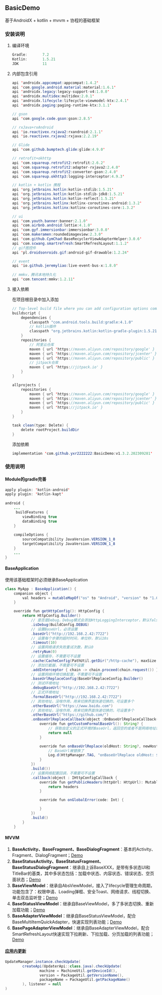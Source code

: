 ## BasicDemo

基于AndroidX + kotlin + mvvm + 协程的基础框架

### 安装说明

1. 编译环境

   ```java
   Gradle:       7.2
   Kotlin:       1.5.21
   JDK           11
   ```

2. 内部包含引用

   ```java
   api 'androidx.appcompat:appcompat:1.4.2'
   api 'com.google.android.material:material:1.6.1'
   api 'androidx.legacy:legacy-support-v4:1.0.0'
   api 'androidx.multidex:multidex:2.0.1'
   api 'androidx.lifecycle:lifecycle-viewmodel-ktx:2.4.1'
   api 'androidx.paging:paging-runtime-ktx:3.1.1'
   
   // gson
   api 'com.google.code.gson:gson:2.8.5'
   
   // rxJava+rxAndroid
   api 'io.reactivex.rxjava2:rxandroid:2.1.1'
   api 'io.reactivex.rxjava2:rxjava:2.2.19'
   
   // Glide
   api 'com.github.bumptech.glide:glide:4.9.0'
   
   // retrofit+okhttp
   api 'com.squareup.retrofit2:retrofit:2.6.2'
   api 'com.squareup.retrofit2:adapter-rxjava2:2.4.0'
   api 'com.squareup.retrofit2:converter-gson:2.4.0'
   api 'com.squareup.okhttp3:logging-interceptor:4.9.3'
   
   // kotlin + kotlin 携程
   api 'org.jetbrains.kotlin:kotlin-stdlib:1.5.21'
   api 'org.jetbrains.kotlin:kotlin-stdlib-jdk8:1.5.21'
   api 'org.jetbrains.kotlin:kotlin-reflect:1.5.21'
   api 'org.jetbrains.kotlinx:kotlinx-coroutines-android:1.3.2'
   api 'org.jetbrains.kotlinx:kotlinx-coroutines-core:1.3.2'
   
   // ui
   api 'com.youth.banner:banner:2.1.0'
   api 'com.airbnb.android:lottie:4.1.0'
   api 'com.gyf.immersionbar:immersionbar:3.0.0'
   api 'com.makeramen:roundedimageview:2.3.0'
   api 'com.github.CymChad:BaseRecyclerViewAdapterHelper:3.0.6'
   api 'com.scwang.smartrefresh:SmartRefreshLayout:1.1.2'
   // gif图控件
   api 'pl.droidsonroids.gif:android-gif-drawable:1.2.24'
   
   // event
   api 'io.github.jeremyliao:live-event-bus-x:1.8.0'
       
   // mmkv，腾讯本地持久化
   api 'com.tencent:mmkv:1.2.11'
   ```

3. 接入依赖

   在项目根目录中加入添加

   ```java
   // Top-level build file where you can add configuration options common to all sub-projects/modules.
   buildscript {
       dependencies {
           classpath "com.android.tools.build:gradle:4.1.0"
           // kotlin插件
           classpath "org.jetbrains.kotlin:kotlin-gradle-plugin:1.5.21"
       }
       repositories {
           // 阿里云仓库
           maven { url 'https://maven.aliyun.com/repository/google' }
           maven { url 'https://maven.aliyun.com/repository/jcenter' }
           maven { url 'https://maven.aliyun.com/repository/public' }
           // jitpack仓库
           maven { url 'https://jitpack.io' }
       }
   }
   
   allprojects {
       repositories {
           maven { url 'https://maven.aliyun.com/repository/google' }
           maven { url 'https://maven.aliyun.com/repository/jcenter' }
           maven { url 'https://maven.aliyun.com/repository/public' }
           maven { url 'https://jitpack.io' }
       }
   }
   
   task clean(type: Delete) {
       delete rootProject.buildDir
   }
   ```

   添加依赖

   ```java
   implementation 'com.github.yxr2222222:BasicDemo:v1.3.2.202309281'
   ```

### 使用说明

#### Module的gradle完善

```java
apply plugin: 'kotlin-android'
apply plugin: 'kotlin-kapt'
  
android {
  	...
  	 buildFeatures {
        viewBinding true
        dataBinding true
    }
  
  	compileOptions {
        sourceCompatibility JavaVersion.VERSION_1_8
        targetCompatibility JavaVersion.VERSION_1_8
    }
    ...
}

```



#### BaseApplication

使用该基础框架时必须继承BaseApplication

```java
class MyApp : BaseApplication() {
    companion object {
        val headers = mutableMapOf("os" to "Android", "version" to "1.0")
    }

    override fun getHttpConfig(): HttpConfig {
        return HttpConfig.Builder()
            // 是否是Debug，Debug模式会添加HttpLoggingInterceptor，默认false
            .isDebug(BuildConfig.DEBUG)
            // 设置BaseUrl，必须设置
            .baseUrl("http://192.168.2.42:7722")
            // 设置每个步骤的超时时间，单位秒，默认10s
            .timeout(10)
            // 设置网络请求失败重试次数，默认0
            .retryNum(0)
            // 设置缓存，不需要可不设置
            .cache(CacheConfig(PathUtil.getDir("/http-cache"), maxSize = 1024 * 1024 * 1024))
            // 添加拦截器，不需要可不设置
            .addInterceptor { chain -> chain.proceed(chain.request()) }
            // 设置网络环境切换配置，不需要可不设置
            .baseUrlReplaceConfig(BaseUrlReplaceConfig.Builder()
            // 测试环境地址
            .debugBaseUrl("http://192.168.2.42:7722")
            // 正式环境地址
            .formalBaseUrl("http://192.168.2.42:7722")
            // 其他地址，没啥作用，用来切换界面快速切换的，可设置多个
            .otherBaseUrl("https://www.baidu.com")
            // 其他地址，没啥作用，用来切换界面快速切换的，可设置多个
            .otherBaseUrl("https://github.com/")
            .onBaseUrlReplaceCallback(object :OnBaseUrlReplaceCallback{
                override fun getCustomFormalBaseUrl(): String? {
                    // 获取自定义的正式环境的BaseUrl，返回空的或者不是网络地址将使用@{@link com.yxr.base.http.BaseUrlReplaceConfig}的formalBaseUrl
                    return null
                }

                override fun onBaseUrlReplace(oldHost: String?, newHost: String?) {
                    // BaseUrl被替换了
                    Log.d(HttpManager.TAG, "onBaseUrlReplace oldHost: $oldHost, newHost: $newHost")
                }
            })
            .build())
            // 设置网络配置回调，不需要可不设置
            .callback(object : IHttpConfigCallback {
                override fun getPublicHeaders(httpUrl: HttpUrl): MutableMap<String, String> {
                    return headers
                }

                override fun onGlobalError(code: Int) {

                }
            })
            .build()
        }
    }
```



#### MVVM

1. **BaseActivity、BaseFragment、BaseDialogFragment**：基本的Activity、Fragment、DialogFragment；[Demo](./app/src/main/java/com/yxr/basicdemo/main/MainActivity.kt)
2. **BaseStatusActivity、BaseStatusFragment、BaseStatusDialogFragment**：继承自上诉BaseXXX，是带有多状态UI和TitleBar的基类，其中多状态包括：加载中状态、内容状态、错误状态、空页面状态；[Demo](./app/src/main/java/com/yxr/basicdemo/status/StatusDemoActivity.kt)
3. **BaseViewModel**：继承自AbsViewModel，接入了lifecycle管理生命周期，功能包含了：权限申请、Loading弹框、安全Toast、网络请求、线程切换、单击双击监听登；[Demo](./app/src/main/java/com/yxr/basicdemo/main/MainVM.kt)
4. **BaseStatusViewModel**：继承自BaseViewModel，多了多状态切换、重新加载功能；[Demo](./app/src/main/java/com/yxr/basicdemo/status/StatusDemoVM.kt)
5. **BaseAdapterViewModel**：继承自BaseStatusViewModel，配合BaseMultiItemQuickAdapter，快速实现列表功能；[Demo](./app/src/main/java/com/yxr/basicdemo/adapter)
6. **BasePageAdapterViewModel**：继承自BaseAdapterViewModel，配合SmartRefreshLayout快速实现下拉刷新、下拉加载、分页加载的列表功能；[Demo](./app/src/main/java/com/yxr/basicdemo/refershload)

#### [应用内更新](./app/src/main/java/com/yxr/basicdemo/main/MainVM.kt)
```java
UpdateManager.instance.checkUpdate(
        createApi(UpdaterApi::class.java).checkUpdate(
                machine = MachineUtil.getDeviceId(),
                version = PackageUtil.getVersionName(),
                packageName = PackageUtil.getPackageName()
        ), listener = null
)
```



